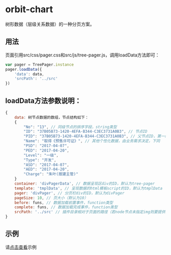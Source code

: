 # orbit-chart
树形数据（层级关系数据）的一种分页方案。

## 用法
页面引用src/css/pager.css和src/js/tree-pager.js，调用loadData方法即可：
``` js
var pager = TreePager.instance
pager.loadData({
    'data': data,
    'srcPath': '../src'
})
```

## loadData方法参数说明：
``` js
{
    data: 树节点数据的数组，节点结构如下：
    {
        "No": "13", // 同级节点的排序字段，string类型
        "ID": "37B05B73-1420-4EFA-B344-C3EC3731A0B3", // 节点ID
        "PID": "37B05B73-1420-4EFA-B344-C3EC3731A0B3", // 父节点ID，第一级节点的父节点ID为空字符串
        "Name": "取得《预售许可证》", // 其他个性化数据，由业务需求决定，下同
        "PSD": "2017-04-07",
        "PED": "2017-04-20",
        "Level": "一级",
        "Type": "开发",
        "ASD": "2017-04-07",
        "AED": "2017-04-20",
        "Charge": "朱叶(报建主管)"
    }
    container: 'divPagerData', // 数据呈现区div的ID，默认为tree-pager
    template: 'tmplData', // 呈现数据的html模板script的ID，默认为tmplData
    pager: 'divPager', // 分页栏div的ID，默认为divPager
    pageSize: 10, // 页大小（默认为10）
    before: funs, // 数据加载前置事件，function类型
    complete: funs, // 数据加载完成事件，function类型
    srcPath: '../src' // 插件目录相对于页面的路径（若node节点未指定img则要提供本字段）
}
```

## 示例
请[点击查看](https://laughsky.github.io/tree-pager/example/index.html)示例